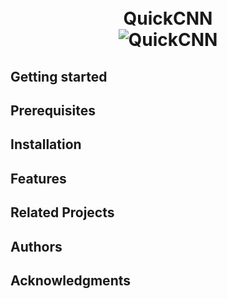 <h1 align="center">
  <br>QuickCNN</br>
  <img src="https://github.com/CG1507/quickcnn/blob/master/images/logo.png" alt="QuickCNN">
</h1>

## Getting started

## Prerequisites

## Installation

## Features

## Related Projects

## Authors

## Acknowledgments

